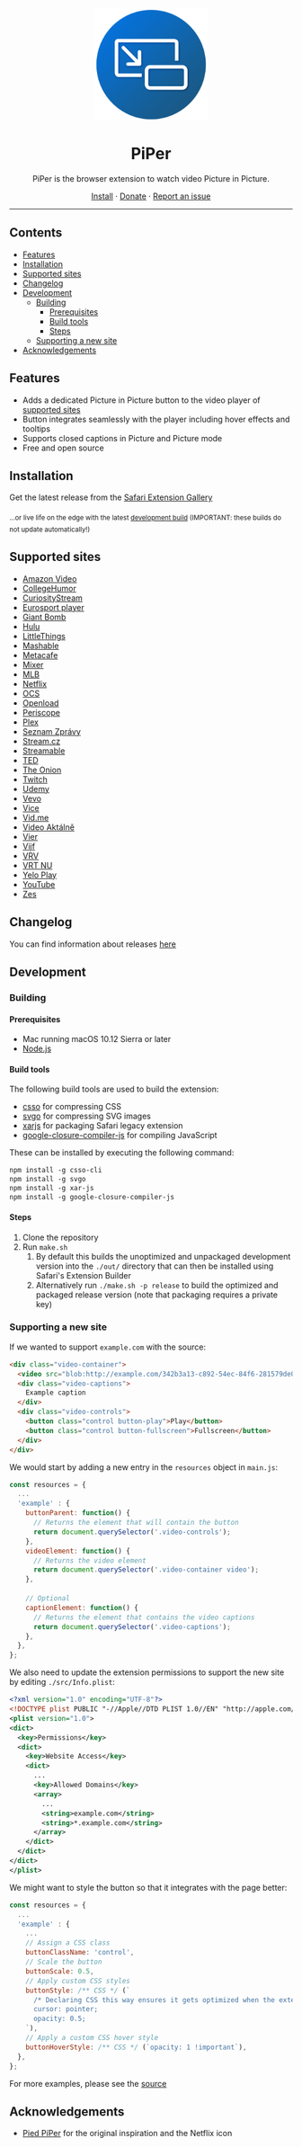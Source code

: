 <p align="center">
  <img src="/promo/Icon-512.png" alt="PiPer logo" width="200" />
</p>

<h1 align="center">
  PiPer
</h1>

<p align="center">
  PiPer is the browser extension to watch video Picture in Picture.
</p>

<p align="center">
  <a href="#installation">Install</a> · 
  <a href="https://paypal.me/adampmarcus">Donate</a> · 
  <a href="https://github.com/amarcu5/PiPer/issues">Report an issue</a>
</p>

***

## Contents
- [Features](#features)
- [Installation](#installation)
- [Supported sites](#supported-sites)
- [Changelog](#changelog)
- [Development](#development)
  * [Building](#building)
    + [Prerequisites](#prerequisites)
    + [Build tools](#build-tools)
    + [Steps](#steps)
  * [Supporting a new site](#supporting-a-new-site)
- [Acknowledgements](#acknowledgements)

## Features
* Adds a dedicated Picture in Picture button to the video player of [supported sites](#supported-sites)
* Button integrates seamlessly with the player including hover effects and tooltips
* Supports closed captions in Picture and Picture mode
* Free and open source

## Installation
Get the latest release from the [Safari Extension Gallery](https://safari-extensions.apple.com/details/?id=com.amarcus.safari.piper-BQ6Q24MF9X)

<sub>...or live life on the edge with the latest [development build](https://rawgit.com/amarcu5/PiPer/develop/out/PiPer.safariextz) (IMPORTANT: these builds do not update automatically!)</sub>

## Supported sites
* [Amazon Video](http://www.amazon.com/PrimeVideo)
* [CollegeHumor](http://www.collegehumor.com)
* [CuriosityStream](http://www.curiositystream.com)
* [Eurosport player](http://www.eurosportplayer.com)
* [Giant Bomb](http://www.giantbomb.com)
* [Hulu](http://www.hulu.com)
* [LittleThings](http://www.littlethings.com)
* [Mashable](http://www.mashable.com)
* [Metacafe](http://www.metacafe.com)
* [Mixer](http://mixer.com)
* [MLB](http://www.mlb.tv)
* [Netflix](http://www.netflix.com)
* [OCS](http://www.ocs.fr)
* [Openload](http://www.openload.co)
* [Periscope](http://www.periscope.tv)
* [Plex](http://www.plex.tv)
* [Seznam Zprávy](http://www.seznam.cz/zpravy)
* [Stream.cz](http://www.stream.cz)
* [Streamable](http://streamable.com)
* [TED](http://www.ted.com)
* [The Onion](http://www.theonion.com)
* [Twitch](http://www.twitch.tv)
* [Udemy](http://www.udemy.com)
* [Vevo](http://www.vevo.com)
* [Vice](http://www.vice.com)
* [Vid.me](http://www.vid.me)
* [Video Aktálně](http://video.aktualne.cz)
* [Vier](http://www.vier.be)
* [Vijf](http://www.vijf.be)
* [VRV](http://www.vrv.co)
* [VRT NU](http://www.vrt.be/vrtnu/)
* [Yelo Play](http://www.yeloplay.be)
* [YouTube](http://www.youtube.com)
* [Zes](http://www.zes.be)

## Changelog
You can find information about releases [here](https://github.com/amarcu5/PiPer/releases)

## Development

### Building

#### Prerequisites
* Mac running macOS 10.12 Sierra or later
* [Node.js](https://nodejs.org)

#### Build tools
The following build tools are used to build the extension:
* [csso](https://github.com/css/csso) for compressing CSS
* [svgo](https://github.com/svg/svgo) for compressing SVG images
* [xarjs](https://github.com/robertknight/xar-js) for packaging Safari legacy extension
* [google-closure-compiler-js](https://github.com/google/closure-compiler-js) for compiling JavaScript

These can be installed by executing the following command:
```Shell
npm install -g csso-cli
npm install -g svgo
npm install -g xar-js
npm install -g google-closure-compiler-js
```

#### Steps
1. Clone the repository
2. Run `make.sh` 
    1. By default this builds the unoptimized and unpackaged development version into the `./out/` directory that can then be installed using Safari's Extension Builder
    2. Alternatively run `./make.sh -p release` to build the optimized and packaged release version (note that packaging requires a private key)

### Supporting a new site
If we wanted to support `example.com` with the source:
```HTML
<div class="video-container">
  <video src="blob:http://example.com/342b3a13-c892-54ec-84f6-281579de03ab"></video>
  <div class="video-captions">
    Example caption
  </div>
  <div class="video-controls">
    <button class="control button-play">Play</button>
    <button class="control button-fullscreen">Fullscreen</button>
  </div>
</div>
```
We would start by adding a new entry in the `resources` object in `main.js`:
```JavaScript
const resources = {
  ...
  'example' : {
    buttonParent: function() {
      // Returns the element that will contain the button
      return document.querySelector('.video-controls');
    },
    videoElement: function() {
      // Returns the video element
      return document.querySelector('.video-container video');
    },
    
    // Optional
    captionElement: function() {
      // Returns the element that contains the video captions
      return document.querySelector('.video-captions');
    },
  },
};
```
We also need to update the extension permissions to support the new site by editing `./src/Info.plist`:
```XML
<?xml version="1.0" encoding="UTF-8"?>
<!DOCTYPE plist PUBLIC "-//Apple//DTD PLIST 1.0//EN" "http://apple.com/DTDs/PropertyList-1.0.dtd">
<plist version="1.0">
<dict>
  <key>Permissions</key>
  <dict>
    <key>Website Access</key>
    <dict>
      ...
      <key>Allowed Domains</key>
      <array>
        ...
        <string>example.com</string>
        <string>*.example.com</string>
      </array>
    </dict>
  </dict>
</dict>
</plist>
```
We might want to style the button so that it integrates with the page better:
```JavaScript
const resources = {
  ...
  'example' : {
    ...
    // Assign a CSS class
    buttonClassName: 'control',
    // Scale the button
    buttonScale: 0.5,
    // Apply custom CSS styles
    buttonStyle: /** CSS */ (`
      /* Declaring CSS this way ensures it gets optimized when the extension is built */
      cursor: pointer;
      opacity: 0.5;
    `),
    // Apply a custom CSS hover style
    buttonHoverStyle: /** CSS */ (`opacity: 1 !important`),
  },
};
```
For more examples, please see the [source](https://github.com/amarcu5/PiPer/tree/master/src/scripts)

## Acknowledgements
* [Pied PíPer](https://github.com/JoeKuhns/PiedPiPer.safariextension) for the original inspiration and the Netflix icon
